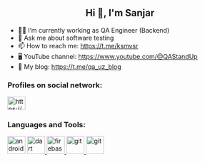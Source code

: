 <h2 align="center">Hi 👋, I'm Sanjar</h2>

- 👨‍💻 I’m currently working as QA Engineer (Backend)
- 💬 Ask me about software testing
- 📫 How to reach me: https://t.me/ksmvsr
- 🖥 YouTube channel: https://www.youtube.com/@QAStandUp
- :notebook_with_decorative_cover: My blog: https://t.me/qa_uz_blog

<h3 align="left">Profiles on social network:</h3>
<p align="left">
<a href="https://www.linkedin.com/in/sanjarqosim" target="blank"><img align="center" src="https://raw.githubusercontent.com/rahuldkjain/github-profile-readme-generator/master/src/images/icons/Social/linked-in-alt.svg" alt="https://www.linkedin.com/in/mansur-k-a02259252/" height="30" width="40" /></a>
</p>

<h3 align="left">Languages and Tools:</h3>
<p align="left">
<a href="https://selenium.dev" target="_blank" rel="noreferrer"><img src="https://github.com/rahuldkjain/github-profile-readme-generator/blob/master/src/images/icons/Testing/selenium.svg" alt="android" width="40" height="40"/></a>
<a href="https://www.java.com" target="_blank" rel="noreferrer"> <img src="https://github.com/rahuldkjain/github-profile-readme-generator/blob/master/src/images/icons/ProgrammingLanguages/java.svg" alt="dart" width="40" height="40"/> </a>
<a href="https://firebase.google.com/" target="_blank" rel="noreferrer"> <img src="https://www.vectorlogo.zone/logos/firebase/firebase-icon.svg" alt="firebase" width="40" height="40"/> </a>
<a href="https://git-scm.com/" target="_blank" rel="noreferrer"> <img src="https://www.vectorlogo.zone/logos/git-scm/git-scm-icon.svg" alt="git" width="40" height="40"/> </a> <a href="https://kotlinlang.org" target="_blank" rel="noreferrer"> 
<a href="https://www.postman.com/" target="_blank" rel="noreferrer"><img src="https://github.com/rahuldkjain/github-profile-readme-generator/blob/master/src/images/icons/Software/postman.svg" alt="git" width="40" height="40"/> </a>
